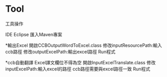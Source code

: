 # Tool

工具操作

IDE Eclipse 匯入Maven專案

*輸出Excel
開啟CCBOutputWordToExcel.class
修改inputResourcePath:輸入ccb路徑
修改outputExcelPath:輸出excel路徑
Run程式

*ccb自動翻譯
Excel譯文欄位不得為空
開啟InputExcelTranslate.class
修改inputExcelPath:輸入excel的路徑
ccb路徑需要與excel路徑一致
Run程式
